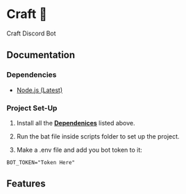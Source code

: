 
# Craft 🤖
Craft Discord Bot


## Documentation

### Dependencies
- [Node.js (Latest)](https://nodejs.org/en/download)

### Project Set-Up
1. Install all the [**Dependenices**](#Dependencies) listed above.

2. Run the bat file inside scripts folder to set up the project.

3. Make a .env file and add you bot token to it:
```env
BOT_TOKEN="Token Here"
```


## Features

